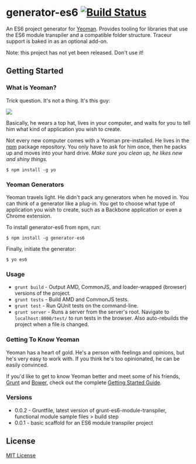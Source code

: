 # generator-es6 [![Build Status](https://secure.travis-ci.org/addyosmani/generator-es6.png?branch=master)](https://travis-ci.org/addyosmani/generator-es6)

An ES6 project generator for [Yeoman](http://yeoman.io). Provides tooling for libraries that use the ES6 module transpiler and a compatible folder structure. Traceur support is baked in as an optional add-on.

Note: this project has not yet been released. Don't use it!

## Getting Started

### What is Yeoman?

Trick question. It's not a thing. It's this guy:

![](http://i.imgur.com/JHaAlBJ.png)

Basically, he wears a top hat, lives in your computer, and waits for you to tell him what kind of application you wish to create.

Not every new computer comes with a Yeoman pre-installed. He lives in the [npm](https://npmjs.org) package repository. You only have to ask for him once, then he packs up and moves into your hard drive. *Make sure you clean up, he likes new and shiny things.*

```
$ npm install -g yo
```

### Yeoman Generators

Yeoman travels light. He didn't pack any generators when he moved in. You can think of a generator like a plug-in. You get to choose what type of application you wish to create, such as a Backbone application or even a Chrome extension.

To install generator-es6 from npm, run:

```
$ npm install -g generator-es6
```

Finally, initiate the generator:

```
$ yo es6
```

### Usage


* `grunt build` - Output AMD, CommonJS, and loader-wrapped (browser) versions of the project.
* `grunt tests` - Build AMD and CommonJS tests.
* `grunt test` - Run QUnit tests on the command-line.
* `grunt server` - Runs a server from the server's root. Navigate to `localhost:8000/test/` to run tests in the browser. Also auto-rebuilds the project when a file is changed.


### Getting To Know Yeoman

Yeoman has a heart of gold. He's a person with feelings and opinions, but he's very easy to work with. If you think he's too opinionated, he can be easily convinced.

If you'd like to get to know Yeoman better and meet some of his friends, [Grunt](http://gruntjs.com) and [Bower](http://bower.io), check out the complete [Getting Started Guide](https://github.com/yeoman/yeoman/wiki/Getting-Started).

### Versions

* 0.0.2 - Gruntfile, latest version of grunt-es6-module-transpiler, functional module sample files > build step
* 0.0.1 - basic scaffold for an ES6 module transpiler project


## License

[MIT License](http://en.wikipedia.org/wiki/MIT_License)
